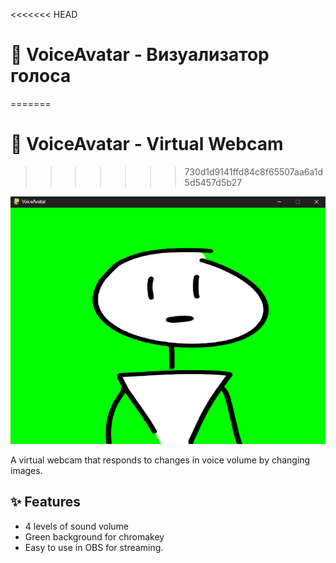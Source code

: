 <<<<<<< HEAD
# 🎤 VoiceAvatar - Визуализатор голоса
=======
# 🎤 VoiceAvatar - Virtual Webcam
>>>>>>> 730d1d9141ffd84c8f65507aa6a1d5d5457d5b27

![Demo Screenshot](assets/demo.png)

A virtual webcam that responds to changes in voice volume by changing images.

## ✨ Features

 - 4 levels of sound volume
 - Green background for chromakey
 - Easy to use in OBS for streaming.
